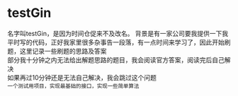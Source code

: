 # testGin
名字叫testGin，是因为时间仓促来不及改名。
背景是有一家公司要我提供一下我平时写的代码，正好我家里很多杂事告一段落，有一点时间来学习了，因此开始刷题，这里记录一些刷题的思路及答案    
部分我十分钟之内无法给出解题思路的题目，我会阅读官方答案，阅读完后自己解决    
如果再过10分钟还是无法自己解决，我会跳过这个问题   
`一个测试用项目，实现最基础的接口，实现一些简单算法`
